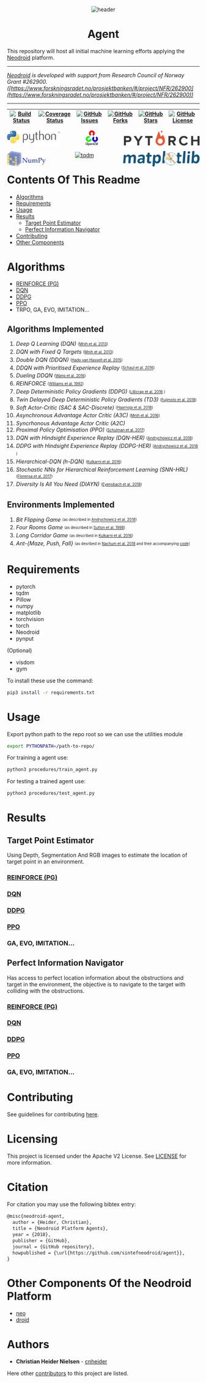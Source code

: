 <!--![header](.github/images/header.png)-->

<p align="center">
  <img src=".github/images/header.png" alt='header' />
</p>

<h1 align="center">Agent</h1>

<!--# Agent-->

This repository will host all initial machine learning efforts applying the [Neodroid](https://github.com/sintefneodroid/) platform.

---

_[Neodroid](https://github.com/sintefneodroid) is developed with support from Research Council of Norway Grant #262900. ([https://www.forskningsradet.no/prosjektbanken/#/project/NFR/262900](https://www.forskningsradet.no/prosjektbanken/#/project/NFR/262900))_

---

| [![Build Status](https://travis-ci.org/sintefneodroid/agent.svg?branch=master)](https://travis-ci.org/sintefneodroid/agent)  | [![Coverage Status](https://coveralls.io/repos/github/sintefneodroid/agent/badge.svg?branch=master)](https://coveralls.io/github/sintefneodroid/agent?branch=master)  | [![GitHub Issues](https://img.shields.io/github/issues/sintefneodroid/agent.svg?style=flat)](https://github.com/sintefneodroid/agent/issues)  |  [![GitHub Forks](https://img.shields.io/github/forks/sintefneodroid/agent.svg?style=flat)](https://github.com/sintefneodroid/agent/network) | [![GitHub Stars](https://img.shields.io/github/stars/sintefneodroid/agent.svg?style=flat)](https://github.com/sintefneodroid/agent/stargazers) |[![GitHub License](https://img.shields.io/github/license/sintefneodroid/agent.svg?style=flat)](https://github.com/sintefneodroid/agent/blob/master/LICENSE.md) |
|---|---|---|---|---|---|

<p align="center" width="100%">
<a href="https://www.python.org/">
<img alt="python" src=".github/images/python.svg" height="40" align="left">
</a>
<a href="https://opencv.org/" style="float:center;">
<img alt="opencv" src=".github/images/opencv.svg" height="40" align="center">
</a>
<a href="http://pytorch.org/"style="float: right;">
<img alt="pytorch" src=".github/images/pytorch.svg" height="40" align="right" >
</a>
</p>
<p align="center" width="100%">
<a href="http://www.numpy.org/">
<img alt="numpy" src=".github/images/numpy.svg" height="40" align="left">
</a>
<a href="https://github.com/tqdm/tqdm" style="float:center;">
<img alt="tqdm" src=".github/images/tqdm.gif" height="40" align="center">
</a>
<a href="https://matplotlib.org/" style="float: right;">
<img alt="matplotlib" src=".github/images/matplotlib.svg" height="40" align="right" />
</a>
</p>

# Contents Of This Readme

- [Algorithms](#algorithms)
- [Requirements](#requirements)
- [Usage](#usage)
- [Results](#results)
    - [Target Point Estimator](#target-point-estimator)
    - [Perfect Information Navigator](#perfect-information-navigator)
- [Contributing](#contributing)
- [Other Components](#other-components-of-the-neodroid-platform)

# Algorithms

- [REINFORCE (PG)](agent/agents/model_free/policy_optimisation/pg_agent.py)
- [DQN](agent/agents/model_free/q_learning/dqn_agent.py)
- [DDPG](agent/agents/model_free/hybrid/ddpg_agent.py)
- [PPO](agent/agents/model_free/hybrid/ppo_agent.py)
- TRPO, GA, EVO, IMITATION...

## **Algorithms Implemented**

1. *Deep Q Learning (DQN)* <sub><sup> ([Mnih et al. 2013](https://arxiv.org/pdf/1312.5602.pdf)) </sup></sub>
1. *DQN with Fixed Q Targets* <sub><sup> ([Mnih et al. 2013](https://arxiv.org/pdf/1312.5602.pdf)) </sup></sub>
1. *Double DQN (DDQN)* <sub><sup> ([Hado van Hasselt et al. 2015](https://arxiv.org/pdf/1509.06461.pdf)) </sup></sub>
1. *DDQN with Prioritised Experience Replay* <sub><sup> ([Schaul et al. 2016](https://arxiv.org/pdf/1511.05952.pdf)) </sup></sub>
1. *Dueling DDQN* <sub><sup> ([Wang et al. 2016](http://proceedings.mlr.press/v48/wangf16.pdf)) </sup></sub>
1. *REINFORCE* <sub><sup> ([Williams et al. 1992](http://www-anw.cs.umass.edu/~barto/courses/cs687/williams92simple.pdf)) </sup></sub>
1. *Deep Deterministic Policy Gradients (DDPG)* <sub><sup> ([Lillicrap et al. 2016](https://arxiv.org/pdf/1509.02971.pdf) ) </sup></sub>
1. *Twin Delayed Deep Deterministic Policy Gradients (TD3)* <sub><sup> ([Fujimoto et al. 2018](https://arxiv.org/abs/1802.09477)) </sup></sub>
1. *Soft Actor-Critic (SAC & SAC-Discrete)* <sub><sup> ([Haarnoja et al. 2018](https://arxiv.org/pdf/1812.05905.pdf)) </sup></sub>
1. *Asynchronous Advantage Actor Critic (A3C)* <sub><sup> ([Mnih et al. 2016](https://arxiv.org/pdf/1602.01783.pdf)) </sup></sub>
1. *Syncrhonous Advantage Actor Critic (A2C)*
1. *Proximal Policy Optimisation (PPO)* <sub><sup> ([Schulman et al. 2017](https://openai-public.s3-us-west-2.amazonaws.com/blog/2017-07/ppo/ppo-arxiv.pdf)) </sup></sub>
1. *DQN with Hindsight Experience Replay (DQN-HER)* <sub><sup> ([Andrychowicz et al. 2018](https://arxiv.org/pdf/1707.01495.pdf)) </sup></sub>
1. *DDPG with Hindsight Experience Replay (DDPG-HER)* <sub><sup> ([Andrychowicz et al. 2018](https://arxiv.org/pdf/1707.01495.pdf) ) </sup></sub>
1. *Hierarchical-DQN (h-DQN)* <sub><sup> ([Kulkarni et al. 2016](https://arxiv.org/pdf/1604.06057.pdf)) </sup></sub>
1. *Stochastic NNs for Hierarchical Reinforcement Learning (SNN-HRL)* <sub><sup> ([Florensa et al. 2017](https://arxiv.org/pdf/1704.03012.pdf)) </sup></sub>
1. *Diversity Is All You Need (DIAYN)* <sub><sup> ([Eyensbach et al. 2018](https://arxiv.org/pdf/1802.06070.pdf)) </sup></sub>

## **Environments Implemented**

1. *Bit Flipping Game* <sub><sup> (as described in [Andrychowicz et al. 2018](https://arxiv.org/pdf/1707.01495.pdf)) </sup></sub>
1. *Four Rooms Game* <sub><sup> (as described in [Sutton et al. 1998](http://www-anw.cs.umass.edu/~barto/courses/cs687/Sutton-Precup-Singh-AIJ99.pdf)) </sup></sub>
1. *Long Corridor Game* <sub><sup> (as described in [Kulkarni et al. 2016](https://arxiv.org/pdf/1604.06057.pdf)) </sup></sub>
1. *Ant-{Maze, Push, Fall}* <sub><sup> (as desribed in [Nachum et al. 2018](https://arxiv.org/pdf/1805.08296.pdf) and their accompanying [code](https://github.com/tensorflow/models/tree/master/research/efficient-hrl)) </sup></sub>

# Requirements

- pytorch
- tqdm
- Pillow
- numpy
- matplotlib
- torchvision
- torch
- Neodroid
- pynput

(Optional)

- visdom
- gym

To install these use the command:

````bash
pip3 install -r requirements.txt
````

# Usage

Export python path to the repo root so we can use the utilities module

````bash
export PYTHONPATH=/path-to-repo/
````

For training a agent use:

````bash
python3 procedures/train_agent.py
````

For testing a trained agent use:

````bash
python3 procedures/test_agent.py
````

# Results

## Target Point Estimator

Using Depth, Segmentation And RGB images to estimate the location of target point in an environment.

### [REINFORCE (PG)](agent/agents/model_free/policy_optimisation/pg_agent.py)

### [DQN](agent/agents/model_free/q_learning/dqn_agent.py)

### [DDPG](agent/agents/model_free/hybrid/ddpg_agent.py)

### [PPO](agent/agents/model_free/hybrid/ppo_agent.py)

### GA, EVO, IMITATION...

## Perfect Information Navigator

Has access to perfect location information about the obstructions and target in the environment, the objective is to navigate to the target with colliding with the obstructions.

### [REINFORCE (PG)](agent/agents/model_free/policy_optimisation/pg_agent.py)

### [DQN](agent/agents/model_free/q_learning/dqn_agent.py)

### [DDPG](agent/agents/model_free/hybrid/ddpg_agent.py)

### [PPO](agent/agents/model_free/hybrid/ppo_agent.py)

### GA, EVO, IMITATION...

# Contributing

See guidelines for contributing [here](.github/CONTRIBUTING.md).

# Licensing

This project is licensed under the Apache V2 License. See [LICENSE](LICENSE.md) for more information.

# Citation

For citation you may use the following bibtex entry:

````
@misc{neodroid-agent,
  author = {Heider, Christian},
  title = {Neodroid Platform Agents},
  year = {2018},
  publisher = {GitHub},
  journal = {GitHub repository},
  howpublished = {\url{https://github.com/sintefneodroid/agent}},
}
````

# Other Components Of the Neodroid Platform

- [neo](https://github.com/sintefneodroid/neo)
- [droid](https://github.com/sintefneodroid/droid)

# Authors

* **Christian Heider Nielsen** - [cnheider](https://github.com/cnheider)

Here other [contributors](https://github.com/sintefneodroid/agent/contributors) to this project are listed.

